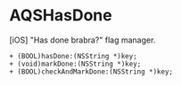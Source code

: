 AQSHasDone
==========

[iOS] "Has done brabra?" flag manager.

```objc
+ (BOOL)hasDone:(NSString *)key;
+ (void)markDone:(NSString *)key;
+ (BOOL)checkAndMarkDone:(NSString *)key;
```
